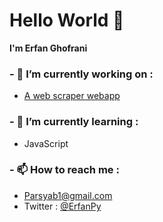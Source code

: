 # Hello World 👋

**I'm Erfan Ghofrani**

### - 🔭 I’m currently working on :
* [A web scraper webapp](https://github.com/ErfanPY/sciencedirect-authors-data)

### - 🌱 I’m currently learning : 
* JavaScript

### - 📫 How to reach me :

* Parsyab1@gmail.com
* Twitter : [@ErfanPy](https://twitter.com/ErfanPy)

<!--
**ErfanPY/ErfanPy** is a ✨ _special_ ✨ repository because its `README.md` (this file) appears on your GitHub profile.

Here are some ideas to get you started:

- 🔭 I’m currently working on ...
- 🌱 I’m currently learning ...
- 👯 I’m looking to collaborate on ...
- 🤔 I’m looking for help with ...
- 💬 Ask me about ...
- 📫 How to reach me: ...
- 😄 Pronouns: ...
- ⚡ Fun fact: ...
-->
